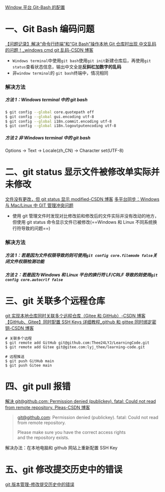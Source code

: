 [Window 平台 Git-Bash 的配置](https://lhajh.github.io/windows/git/2019/05/05/Window-platform-Git-Bash-configuration.html)

# 一、Git Bash 编码问题

[【问题记录】解决“命令行终端”和“Git Bash”操作本地 Git 仓库时出现 中文乱码 的问题！\_windows cmd git 乱码-CSDN 博客](https://blog.csdn.net/weixin_43729127/article/details/133185964)

- `Windows terminal`中使用`git bash`使用`git init`新建仓库后，再使用`git status`查看状态信息，输出中文全是**反斜杠加数字的乱码**
- 非`window terminal`的 `git bash`终端中，情况相同

### 解决方法

##### 方法 1：Windows terminal 中的 git bash

```bash
$ git config --global core.quotepath off
$ git config --global gui.encoding utf-8
$ git config --global i18n.commit.encoding utf-8
$ git config --global i18n.logoutputencoding utf-8
```

##### 方法 2 非 Windows terminal 中的 git bash

Options -> Text -> Locale(zh_CN) -> Character set(UTF-8)

# 二、git status 显示文件被修改单实际并未修改

[文件没有更改，但 git status 显示 modified-CSDN 博客](https://blog.csdn.net/Lekaor/article/details/132804005)
[多平台同步：Windows 与 Mac/Linux 中 GIT 管理冲突问题](https://zhuanlan.zhihu.com/p/5847530280?utm_psn=1838573586689961984)

- 使用 git 管理文件时发现对比修改前和修改后的文件实际并没有改动的地方，但使用 git status 命令显示文件已被修改(==Windows 和 Linux 不同系统换行符导致的问题==)

### 解决方法

##### 方法 1：若是因为文件权限导致的则可使用`git config core.filemode false`关闭文件权限检测功能

##### 方法 2：若是因为 Windows 和 Linux 平台的换行符 LF/CRLF 导致的则使用`git config core.autocrlf false`

# 三、git 关联多个远程仓库

[git 实现本地仓库同时关联多个远程仓库（Gitee 和 GitHub）-CSDN 博客](https://blog.csdn.net/xiecheng1995/article/details/106570059)
[【GitHub、Gitee】同时配置 SSH Keys 详细教程\_github 和 gittee 同时绑定密钥-CSDN 博客](https://blog.csdn.net/qq_44723773/article/details/121892147)

```
# 关联多个远程
$ git remote add GitHub git@github.com:Thee24LYJ/LearningCode.git
$ git remote add Gitee git@gitee.com:lyj_thee/learning-code.git

# 远程推送
$ git push GitHub main
$ git push Gitee main
```

# 四、git pull 报错

[解决 git@github.com: Permission denied (publickey). fatal: Could not read from remote repository. Pleas-CSDN 博客](https://blog.csdn.net/W_317/article/details/106518894?fromshare=blogdetail&sharetype=blogdetail&sharerId=106518894&sharerefer=PC&sharesource=qq_45237293&sharefrom=from_link)

> git@github.com: Permission denied (publickey). fatal: Could not read from remote repository.
>
> Please make sure you have the correct access rights  
> and the repository exists.

解决办法：在本地电脑和 github 网站上重新配置 SSH Key

# 五、git 修改提交历史中的错误

[git 版本管理-修改提交历史中的错误](git版本管理-修改提交历史中的错误.md)

